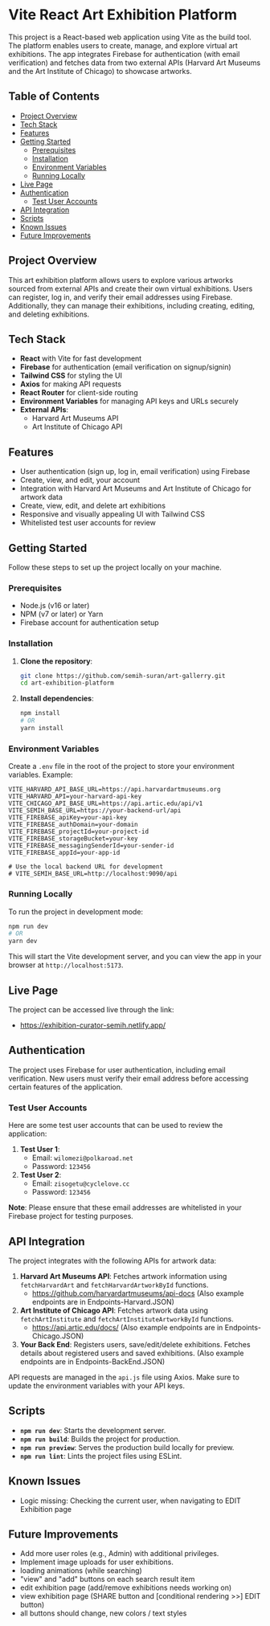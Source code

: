 # Vite React Art Exhibition Platform

This project is a React-based web application using Vite as the build tool. The platform enables users to create, manage, and explore virtual art exhibitions. The app integrates Firebase for authentication (with email verification) and fetches data from two external APIs (Harvard Art Museums and the Art Institute of Chicago) to showcase artworks.

## Table of Contents

- [Project Overview](#project-overview)
- [Tech Stack](#tech-stack)
- [Features](#features)
- [Getting Started](#getting-started)
  - [Prerequisites](#prerequisites)
  - [Installation](#installation)
  - [Environment Variables](#environment-variables)
  - [Running Locally](#running-locally)
- [Live Page](#live-page)
- [Authentication](#authentication)
  - [Test User Accounts](#test-user-accounts)
- [API Integration](#api-integration)
- [Scripts](#scripts)
- [Known Issues](#known-issues)
- [Future Improvements](#future-improvements)

## Project Overview

This art exhibition platform allows users to explore various artworks sourced from external APIs and create their own virtual exhibitions. Users can register, log in, and verify their email addresses using Firebase. Additionally, they can manage their exhibitions, including creating, editing, and deleting exhibitions.

## Tech Stack

- **React** with Vite for fast development
- **Firebase** for authentication (email verification on signup/signin)
- **Tailwind CSS** for styling the UI
- **Axios** for making API requests
- **React Router** for client-side routing
- **Environment Variables** for managing API keys and URLs securely
- **External APIs**:
  - Harvard Art Museums API
  - Art Institute of Chicago API

## Features

- User authentication (sign up, log in, email verification) using Firebase
- Create, view, and edit, your account
- Integration with Harvard Art Museums and Art Institute of Chicago for artwork data
- Create, view, edit, and delete art exhibitions
- Responsive and visually appealing UI with Tailwind CSS
- Whitelisted test user accounts for review

## Getting Started

Follow these steps to set up the project locally on your machine.

### Prerequisites

- Node.js (v16 or later)
- NPM (v7 or later) or Yarn
- Firebase account for authentication setup

### Installation

1. **Clone the repository**:

   ```bash
   git clone https://github.com/semih-suran/art-gallerry.git
   cd art-exhibition-platform
   ```

2. **Install dependencies**:
   ```bash
   npm install
   # OR
   yarn install
   ```

### Environment Variables

Create a `.env` file in the root of the project to store your environment variables. Example:

```env
VITE_HARVARD_API_BASE_URL=https://api.harvardartmuseums.org
VITE_HARVARD_API=your-harvard-api-key
VITE_CHICAGO_API_BASE_URL=https://api.artic.edu/api/v1
VITE_SEMIH_BASE_URL=https://your-backend-url/api
VITE_FIREBASE_apiKey=your-api-key
VITE_FIREBASE_authDomain=your-domain
VITE_FIREBASE_projectId=your-project-id
VITE_FIREBASE_storageBucket=your-key
VITE_FIREBASE_messagingSenderId=your-sender-id
VITE_FIREBASE_appId=your-app-id

# Use the local backend URL for development
# VITE_SEMIH_BASE_URL=http://localhost:9090/api
```

### Running Locally

To run the project in development mode:

```bash
npm run dev
# OR
yarn dev
```

This will start the Vite development server, and you can view the app in your browser at `http://localhost:5173`.

## Live Page

The project can be accessed live through the link:

- https://exhibition-curator-semih.netlify.app/

## Authentication

The project uses Firebase for user authentication, including email verification. New users must verify their email address before accessing certain features of the application.

### Test User Accounts

Here are some test user accounts that can be used to review the application:

1. **Test User 1**:
   - Email: `wilomezi@polkaroad.net`
   - Password: `123456`
2. **Test User 2**:
   - Email: `zisogetu@cyclelove.cc`
   - Password: `123456`

**Note**: Please ensure that these email addresses are whitelisted in your Firebase project for testing purposes.

## API Integration

The project integrates with the following APIs for artwork data:

1. **Harvard Art Museums API**: Fetches artwork information using `fetchHarvardArt` and `fetchHarvardArtworkById` functions.
   - https://github.com/harvardartmuseums/api-docs
     (Also example endpoints are in Endpoints-Harvard.JSON)
2. **Art Institute of Chicago API**: Fetches artwork data using `fetchArtInstitute` and `fetchArtInstituteArtworkById` functions.
   - https://api.artic.edu/docs/
     (Also example endpoints are in Endpoints-Chicago.JSON)
3. **Your Back End**: Registers users, save/edit/delete exhibitions. Fetches details about registered users and saved exhibitions.
   (Also example endpoints are in Endpoints-BackEnd.JSON)

API requests are managed in the `api.js` file using Axios. Make sure to update the environment variables with your API keys.

## Scripts

- **`npm run dev`**: Starts the development server.
- **`npm run build`**: Builds the project for production.
- **`npm run preview`**: Serves the production build locally for preview.
- **`npm run lint`**: Lints the project files using ESLint.

## Known Issues

- Logic missing: Checking the current user, when navigating to EDIT Exhibition page

## Future Improvements

- Add more user roles (e.g., Admin) with additional privileges.
- Implement image uploads for user exhibitions.
- loading animations (while searching)
- "view" and "add" buttons on each search result item
- edit exhibition page (add/remove exhibitions needs working on)
- view exhibition page (SHARE button and [conditional rendering >>] EDIT button)
- all buttons should change, new colors / text styles
